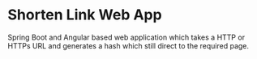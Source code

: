 # Shorten Link Web App
Spring Boot and Angular based web application which takes a HTTP or HTTPs URL and generates a hash which still direct to the required page. 
